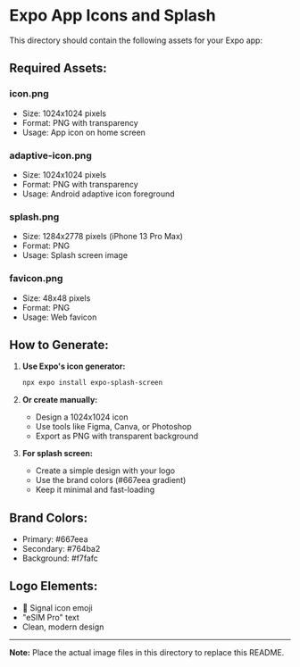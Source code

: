 # Expo App Icons and Splash

This directory should contain the following assets for your Expo app:

## Required Assets:

### icon.png
- Size: 1024x1024 pixels
- Format: PNG with transparency
- Usage: App icon on home screen

### adaptive-icon.png  
- Size: 1024x1024 pixels
- Format: PNG with transparency
- Usage: Android adaptive icon foreground

### splash.png
- Size: 1284x2778 pixels (iPhone 13 Pro Max)
- Format: PNG
- Usage: Splash screen image

### favicon.png
- Size: 48x48 pixels
- Format: PNG
- Usage: Web favicon

## How to Generate:

1. **Use Expo's icon generator:**
   ```bash
   npx expo install expo-splash-screen
   ```

2. **Or create manually:**
   - Design a 1024x1024 icon
   - Use tools like Figma, Canva, or Photoshop
   - Export as PNG with transparent background

3. **For splash screen:**
   - Create a simple design with your logo
   - Use the brand colors (#667eea gradient)
   - Keep it minimal and fast-loading

## Brand Colors:
- Primary: #667eea
- Secondary: #764ba2
- Background: #f7fafc

## Logo Elements:
- 📶 Signal icon emoji
- "eSIM Pro" text
- Clean, modern design

---
**Note:** Place the actual image files in this directory to replace this README.
